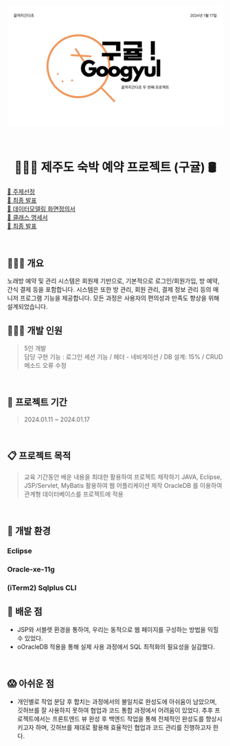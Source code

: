 
<img width="1039" alt="ppt 1장" src="https://github.com/sangwon0707/jeju_googyul/blob/main/googyul.png"> 

&nbsp;
&nbsp;

<h1 align="center"> 👩🏻‍💻 제주도 숙박 예약 프로젝트 (구귤) 🛢️</h1>

[🔗 주제선정](https://github.com/sangwon0707/jeju_googyul/blob/main/2%E1%84%8E%E1%85%A1_%E1%84%8C%E1%85%AE%E1%84%8C%E1%85%A6%E1%84%89%E1%85%A5%E1%86%AB%E1%84%8C%E1%85%A5%E1%86%BC.pdf)<br>
[🔗 최종 발표](https://github.com/sangwon0707/jeju_googyul/blob/main/2%E1%84%8E%E1%85%A1_%E1%84%8E%E1%85%AC%E1%84%8C%E1%85%A9%E1%86%BC_%E1%84%87%E1%85%A1%E1%86%AF%E1%84%91%E1%85%AD%E1%84%8C%E1%85%A1%E1%84%85%E1%85%AD.pdf) <br>
[🔗 데이터모델링 화면정의서](https://github.com/sangwon0707/jeju_googyul/blob/main/2%E1%84%8E%E1%85%A1_%E1%84%83%E1%85%A6%E1%84%8B%E1%85%B5%E1%84%90%E1%85%A5%E1%84%86%E1%85%A9%E1%84%83%E1%85%A6%E1%86%AF%E1%84%85%E1%85%B5%E1%86%BC_%E1%84%92%E1%85%AA%E1%84%86%E1%85%A7%E1%86%AB%E1%84%8C%E1%85%A5%E1%86%BC%E1%84%8B%E1%85%B4%E1%84%89%E1%85%A5.pdf) <br>
[🔗 클래스 명세서](https://github.com/sangwon0707/jeju_googyul/blob/main/2%E1%84%8E%E1%85%A1_%E1%84%8F%E1%85%B3%E1%86%AF%E1%84%85%E1%85%A2%E1%84%89%E1%85%B3%E1%84%86%E1%85%A7%E1%86%BC%E1%84%89%E1%85%A6%E1%84%89%E1%85%A5.pdf) <br>
[🔗 최종 발표](https://github.com/sangwon0707/jeju_googyul/blob/main/2%E1%84%8E%E1%85%A1_%E1%84%8E%E1%85%AC%E1%84%8C%E1%85%A9%E1%86%BC_%E1%84%87%E1%85%A1%E1%86%AF%E1%84%91%E1%85%AD%E1%84%8C%E1%85%A1%E1%84%85%E1%85%AD.pdf) <br>




&nbsp;
## 👩🏻‍💻 개요
노래방 예약 및 관리 시스템은 회원제 기반으로, 기본적으로 로그인/회원가입, 방 예약, 간식 결제 등을 포함합니다. 
시스템은 또한 방 관리, 회원 관리, 결제 정보 관리 등의 매니저 프로그램 기능을 제공합니다. 
모든 과정은 사용자의 편의성과 만족도 향상을 위해 설계되었습니다.

## 👩🏻‍💻 개발 인원
> 5인 개발     
> 담당 구현 기능 : 로그인 세션 기능 / 헤더 - 네비게이션 / DB 설계: 15% / CRUD 메소드 오류 수정 

&nbsp;
&nbsp;

## 🚀 프로젝트 기간
> 2024.01.11 ~ 2024.01.17

&nbsp;
&nbsp;

## 📋 프로젝트 목적 
> 교육 기간동안 배운 내용을 최대한 활용하여 프로젝트 제작하기
> JAVA, Eclipse, JSP/Servlet, MyBatis 활용하여 웹 어플리케이션 제작
> OracleDB 를 이용하여 관계형 데이터베이스를 프로젝트에 적용

&nbsp;
&nbsp;
## 🚧 개발 환경
### Eclipse
### Oracle-xe-11g 
###  (iTerm2) Sqlplus CLI

## 👀 배운 점 
- JSP와 서블렛 환경을 통하여, 우리는 동적으로 웹 페이지를 구성하는 방법을 익힐 수 있었다.
- oOracleDB 적용을 통해 실제 사용 과정에서 SQL 최적화의 필요성을 실감했다.
   
&nbsp;
&nbsp;
## 😱 아쉬운 점 
- 개인별로 작업 분담 후 합치는 과정에서의 불일치로 완성도에 아쉬움이 남았으며, 깃허브를 잘 사용하지 못하여 협업과 코드 통합 과정에서 어려움이 있었다. 추후 프로젝트에서는 프론트엔드 뷰 완성 후 백엔드 작업을 통해 전체적인 완성도를 향상시키고자 하며, 깃허브를 제대로 활용해 효율적인 협업과 코드 관리를 진행하고자 한다.
&nbsp;
